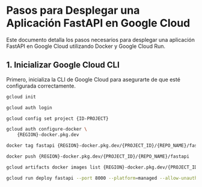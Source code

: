 # Pasos para Desplegar una Aplicación FastAPI en Google Cloud

Este documento detalla los pasos necesarios para desplegar una aplicación FastAPI en Google Cloud utilizando Docker y Google Cloud Run.

## 1. Inicializar Google Cloud CLI

Primero, inicializa la CLI de Google Cloud para asegurarte de que esté configurada correctamente.

```bash
gcloud init

gcloud auth login

gcloud config set project {ID-PROJECT}

gcloud auth configure-docker \
    {REGION}-docker.pkg.dev

docker tag fastapi {REGION}-docker.pkg.dev/{PROJECT_ID}/{REPO_NAME}/fastapi

docker push {REGION}-docker.pkg.dev/{PROJECT_ID}/{REPO_NAME}/fastapi

gcloud artifacts docker images list {REGION}-docker.pkg.dev/{PROJECT_ID}/{REPO_NAME}

gcloud run deploy fastapi --port 8000 --platform=managed --allow-unauthenticated --region={RUN_REGION} --image={REGION}-docker.pkg.dev/{PROJECT_ID}/{REPO_NAME}/fastapi@sha256:{IMAGE_SHA}

```
